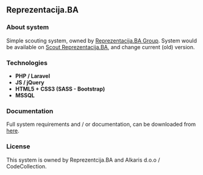 ## Reprezentacija.BA

### About system

Simple scouting system, owned by [Reprezentacija.BA Group](https://reprezentacija.ba). System would be available on [Scout Reprezentacija.BA](https::scout.reprezentacija.ba), and change current (old) version.

### Technologies

- **PHP / Laravel**
- **JS / jQuery**
- **HTML5 + CSS3 (SASS - Bootstrap)**
- **MSSQL**

### Documentation

Full system requirements and / or documentation, can be downloaded from [here](https://github.com/aladinkapic/scout-reprezentacija.ba/blob/master/storage/Documentation/Technical%20documentation.pdf).

### License

This system is owned by Reprezentcija.BA and Alkaris d.o.o / CodeCollection.
